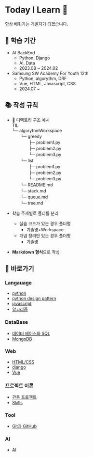 # Today I Learn 📆
항상 배워가는 개발자가 되겠습니다.
## 📰 학습 기간
- AI BackEnd
    - Python, Django
    - AI, Data
    - 2023.08 ~ 2024.02
- Samsung SW Academy For Youth 12th
    - Python, algorythm, DRF
    - Vue, HTML, Javascript, CSS
    - 2024.07 ~

## 📚 작성 규칙
-  📂 디렉토리 구조 예시 <br>
TIL <br>
└─ algorythmWorkspace <br>
　　└─ greedy <br>
　　　　├─ problem1.py <br> 
　　　　├─ problem2.py <br>
　　　　└─ problem3.py <br>
　　└─ list <br>
　　　　├─ problem1.py <br> 
　　　　├─ problem2.py <br>
　　　　└─ problem3.py <br>
　　└─ README.md <br>
　　└─ stack.md <br>
　　└─ queue.md <br>
　　└─ tree.md <br>

- 학습 주제별로 폴더를 분리
    - 실습 코드가 있는 경우 폴더명
        - 기술명+Workspace
    - 개념 정리만 있는 경우 폴더명
        - 기술명
- **Markdown 형식**으로 작성

## 🚢 바로가기
### Langauage
- [python](https://github.com/BangSungjoon/TIL/blob/master/pythonWorkspace)
- [python design pattern](https://github.com/BangSungjoon/TIL/blob/master/designPatternWorkspace)
- [javascript](https://github.com/BangSungjoon/TIL/blob/master/JavaScript)
- [알고리즘](https://github.com/BangSungjoon/TIL/blob/master/algorythmWorkspace)

### DataBase
- [데이터 베이스와 SQL](https://github.com/BangSungjoon/TIL/blob/master/dbWorkspace/SQLreadme.md)
- [MongoDB](https://github.com/BangSungjoon/TIL/blob/master/mongoDBworkspace)

### Web
- [HTML/CSS](https://github.com/BangSungjoon/TIL/blob/master/webWorkspace)
- [django](https://github.com/BangSungjoon/TIL/blob/master/djangoWorkspace)
- [Vue](https://github.com/BangSungjoon/TIL/blob/master/Vue)

### 프로젝트 이론
- [관통 프로젝트](https://github.com/BangSungjoon/TIL/blob/master/Penetrating_Project)
- [Skills](https://github.com/BangSungjoon/TIL/blob/master/Skills)

### Tool
- [Git과 GitHub](https://github.com/BangSungjoon/TIL/blob/master/GitWorkspace/GITreadme.md)

### AI
- [AI](https://github.com/BangSungjoon/TIL/blob/master/AIWorkspace)